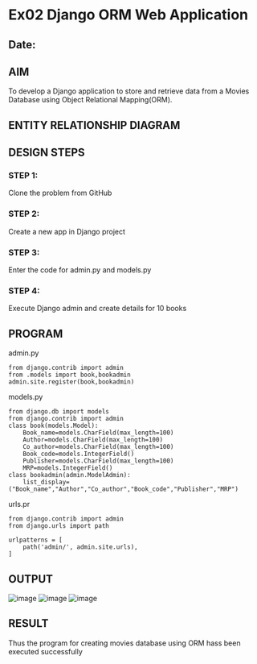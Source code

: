 # Ex02 Django ORM Web Application
## Date: 

## AIM
To develop a Django application to store and retrieve data from a Movies Database using Object Relational Mapping(ORM).

## ENTITY RELATIONSHIP DIAGRAM



## DESIGN STEPS

### STEP 1:
Clone the problem from GitHub

### STEP 2:
Create a new app in Django project

### STEP 3:
Enter the code for admin.py and models.py

### STEP 4:
Execute Django admin and create details for 10 books

## PROGRAM
admin.py
```
from django.contrib import admin
from .models import book,bookadmin
admin.site.register(book,bookadmin)
```
models.py
```
from django.db import models
from django.contrib import admin
class book(models.Model):
    Book_name=models.CharField(max_length=100)
    Author=models.CharField(max_length=100)
    Co_author=models.CharField(max_length=100)
    Book_code=models.IntegerField()
    Publisher=models.CharField(max_length=100)
    MRP=models.IntegerField()
class bookadmin(admin.ModelAdmin):
    list_display=("Book_name","Author","Co_author","Book_code","Publisher","MRP")
```
urls.pr
```
from django.contrib import admin
from django.urls import path

urlpatterns = [
    path('admin/', admin.site.urls),
]
```

## OUTPUT
![image](https://github.com/user-attachments/assets/e5dfaf72-cb5a-42ca-a526-5c37bf82f095)
![image](https://github.com/user-attachments/assets/50b42b26-69e5-41b9-80b6-d384e74c3da5)
![image](https://github.com/user-attachments/assets/b910c047-3a16-4c5f-91ba-2b5c4e9cd155)





## RESULT
Thus the program for creating movies database using ORM hass been executed successfully
